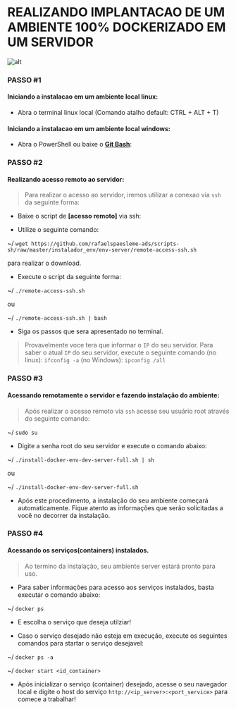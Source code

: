 # REALIZANDO IMPLANTACAO DE UM AMBIENTE 100% DOCKERIZADO EM UM SERVIDOR

![![alt](https://link)](https://i2.wp.com/itsfoss.com/wp-content/uploads/2016/11/cloud-centric-Linux-distributions.jpg)

### PASSO #1

#### Iniciando a instalacao em um ambiente local linux:
- Abra o terminal linux local (Comando atalho default: CTRL + ALT + T)

#### Iniciando a instalacao em um ambiente local windows:
- Abra o PowerShell ou baixe o **[Git Bash]**: 

### PASSO #2

#### Realizando acesso remoto ao servidor:
>Para realizar o acesso ao servidor, iremos utilizar a conexao via ```ssh``` da seguinte forma:

- Baixe o script de **[acesso remoto]**  via ssh:

- Utilize o seguinte comando: 

~/ ```wget https://github.com/rafaelspaesleme-ads/scripts-sh/raw/master/instalador_env/env-server/remote-access-ssh.sh``` 

para realizar o download.


- Execute o script da seguinte forma: 

~/ ```./remote-access-ssh.sh``` 

ou 

~/ ```./remote-access-ssh.sh | bash```


- Siga os passos que sera apresentado no terminal.

>Provavelmente voce tera que informar o ```IP``` do seu servidor. Para saber o atual ```IP``` do seu servidor, execute o seguinte comando (no linux): ```ifconfig -a``` (no Windows): ```ipconfig /all```

### PASSO #3

#### Acessando remotamente o servidor e fazendo instalação do ambiente:
>Após realizar o acesso remoto via ```ssh``` acesse seu usuário root através do seguinte comando:

~/ ```sudo su```


- Digite a senha root do seu servidor e execute o comando abaixo: 

~/ ```./install-docker-env-dev-server-full.sh | sh``` 

ou

~/ ```./install-docker-env-dev-server-full.sh```


- Após este procedimento, a instalação do seu ambiente começará automaticamente. Fique atento as informações que serão solicitadas a você no decorrer da instalação.

### PASSO #4

#### Acessando os serviços(containers) instalados.
>Ao termino da instalação, seu ambiente server estará pronto para uso.

- Para saber informações para acesso aos serviços instalados, basta executar o comando abaixo:

~/ ```docker ps```


- E escolha o serviço que deseja utilziar!

- Caso o serviço desejado não esteja em execução, execute os seguintes comandos para startar o serviço desejavel:

~/ ```docker ps -a``` 


~/ ```docker start <id_container>```


- Após inicializar o serviço (container) desejado, acesse o seu navegador local e digite o host do serviço ```http://<ip_server>:<port_service>``` para comece a trabalhar!



[Git Bash]: https://gitforwindows.org/
[acesso remoto via]: vhttps://github.com/rafaelspaesleme-ads/scripts-sh/blob/master/instalador_env/env-server/remote-access-ssh.sh